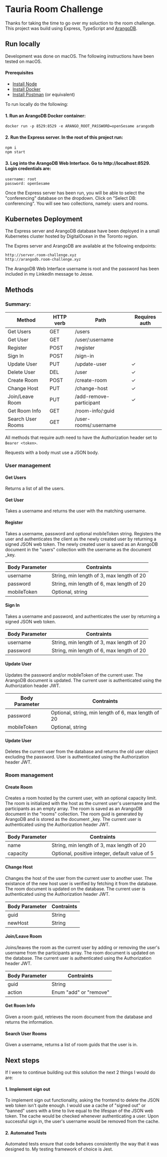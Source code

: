 # Tauria Room Challenge

Thanks for taking the time to go over my soluction to the room challenge. This project was build using Express, TypeScript and [ArangoDB](https://www.arangodb.com/).

## Run locally

Development was done on macOS. The following instructions have been tested on macOS.

#### Prerequisites

- [Install Node](https://nodejs.org/en/download/)
- [Install Docker](https://docs.docker.com/get-docker/)
- [Install Postman](https://www.postman.com/downloads/) (or equivalent)

To run locally do the following:

#### 1. Run an ArangoDB Docker container:

```
docker run -p 8529:8529 -e ARANGO_ROOT_PASSWORD=openSesame arangodb
```

#### 2. Run the Express server. In the root of this project run:

```
npm i
npm start
```

#### 3. Log into the ArangoDB Web Interface. Go to http://localhost:8529. Login credentials are:

```
username: root
password: openSesame
```

Once the Express server has been run, you will be able to select the "conferencing" database on the dropdown. Click on "Select DB: conferencing". You will see two collections, namely: users and rooms.

## Kubernetes Deployment

The Express server and ArangoDB database have been deployed in a small Kubernetes cluster hosted by DigitalOcean in the Toronto region.

The Expres server and ArangoDB are available at the following endpoints:

```
http://server.room-challenge.xyz
http://arangodb.room-challenge.xyz
```

The ArangoDB Web Interface username is root and the password has been included in my LinkedIn message to Jesse.

## Methods

### Summary:

| Method            | HTTP verb | Path                    | Requires auth |
| ----------------- | --------- | ----------------------- | ------------- |
| Get Users         | GET       | /users                  |               |
| Get User          | GET       | /user/:username         |               |
| Register          | POST      | /register               |               |
| Sign In           | POST      | /sign-in                |               |
| Update User       | PUT       | /update-user            | ✓             |
| Delete User       | DEL       | /user                   | ✓             |
| Create Room       | POST      | /create-room            | ✓             |
| Change Host       | PUT       | /change-host            | ✓             |
| Join/Leave Room   | PUT       | /add-remove-participant | ✓             |
| Get Room Info     | GET       | /room-info/:guid        |               |
| Search User Rooms | GET       | /user-rooms/:username   |               |

All methods that require auth need to have the Authorization header set to `Bearer <token>`.

Requests with a body must use a JSON body.

### User management

#### Get Users

Returns a list of all the users.

#### Get User

Takes a username and returns the user with the matching username.

#### Register

Takes a username, password and optional mobileToken string. Registers the user and authenticates the client as the newly created user by returning a signed JSON web token. The newly created user is saved as an ArangoDB document in the "users" collection with the username as the document _key. 

| Body Parameter | Contraints                                |
| -------------- | ----------------------------------------- |
| username       | String, min length of 3, max length of 20 |
| password       | String, min length of 6, max length of 20 |
| mobileToken    | Optional, string                          |

#### Sign In

Takes a username and password, and authenticates the user by returning a signed JSON web token.

| Body Parameter | Contraints                                |
| -------------- | ----------------------------------------- |
| username       | String, min length of 3, max length of 20 |
| password       | String, min length of 6, max length of 20 |

#### Update User

Updates the password and/or mobileToken of the current user. The ArangoDB document is updated. The current user is authenticated using the Authorization header JWT.

| Body Parameter | Contraints                                          |
| -------------- | --------------------------------------------------- |
| password       | Optional, string, min length of 6, max length of 20 |
| mobileToken    | Optional, string                                    |

#### Update User

Deletes the current user from the database and returns the old user object excluding the password. User is authenticated using the Authorization header JWT.

### Room management

#### Create Room

Creates a room hosted by the current user, with an optional capacity limit. The room is initialized with the host as the current user's username and the participants as an empty array. The room is saved as an ArangoDB document in the "rooms" collection. The room guid is generated by ArangoDB and is stored as the document _key. The current user is authenticated using the Authorization header JWT.

| Body Parameter | Contraints                                     |
| -------------- | ---------------------------------------------- |
| name           | String, min length of 3, max length of 20      |
| capacity       | Optional, positive integer, default value of 5 |

#### Change Host

Changes the host of the user from the current user to another user. The existance of the new host user is verified by fetching it from the database. The room document is updated on the database. The current user is authenticated using the Authorization header JWT.

| Body Parameter | Contraints |
| -------------- | ---------- |
| guid           | String     |
| newHost        | String     |

#### Join/Leave Room

Joins/leaves the room as the current user by adding or removing the user's username from the participants array. The room document is updated on the database. The current user is authenticated using the Authorization header JWT.

| Body Parameter | Contraints             |
| -------------- | ---------------------- |
| guid           | String                 |
| action         | Enum "add" or "remove" |

#### Get Room Info

Given a room guid, retrieves the room document from the database and returns the information.

#### Search User Rooms

Given a username, returns a list of room guids that the user is in.

## Next steps

If I were to continue building out this solution the next 2 things I would do are:

#### 1. Implement sign out

To implement sign out functionality, asking the frontend to delete the JSON web token isn't quite enough. I would use a cache of "signed out" or "banned" users with a time to live equal to the lifespan of the JSON web token. The cache would be checked whenever authenticating a user. Upon successful sign in, the user's username would be removed from the cache.

#### 2. Automated Tests

Automated tests ensure that code behaves consistently the way that it was designed to. My testing framework of choice is Jest.
